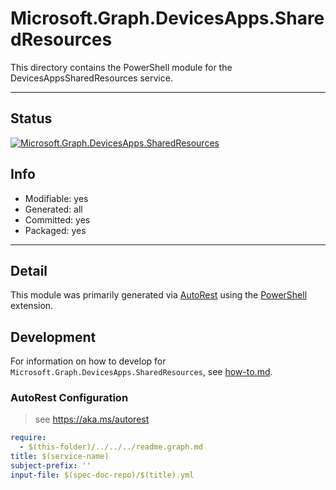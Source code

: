 <!-- region Generated -->
# Microsoft.Graph.DevicesApps.SharedResources
This directory contains the PowerShell module for the DevicesAppsSharedResources service.

---
## Status
[![Microsoft.Graph.DevicesApps.SharedResources](https://img.shields.io/powershellgallery/v/Microsoft.Graph.DevicesApps.SharedResources.svg?style=flat-square&label=Microsoft.Graph.DevicesApps.SharedResources "Microsoft.Graph.DevicesApps.SharedResources")](https://www.powershellgallery.com/packages/Microsoft.Graph.DevicesApps.SharedResources/)

## Info
- Modifiable: yes
- Generated: all
- Committed: yes
- Packaged: yes

---
## Detail
This module was primarily generated via [AutoRest](https://github.com/Azure/autorest) using the [PowerShell](https://github.com/Azure/autorest.powershell) extension.

## Development
For information on how to develop for `Microsoft.Graph.DevicesApps.SharedResources`, see [how-to.md](how-to.md).
<!-- endregion -->

### AutoRest Configuration

> see https://aka.ms/autorest

``` yaml
require:
  - $(this-folder)/../../../readme.graph.md
title: $(service-name)
subject-prefix: ''
input-file: $(spec-doc-repo)/$(title).yml
```
